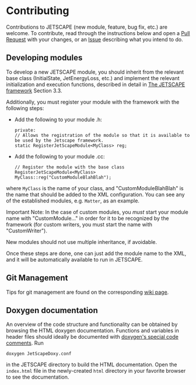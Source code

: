 # Contributing

Contributions to JETSCAPE (new module, feature, bug fix, etc.) are welcome. To contribute, read through the instructions below and open a [Pull Request](https://github.com/JETSCAPE/JETSCAPE/pulls) with your changes, or an [Issue](https://github.com/JETSCAPE/JETSCAPE/issues) describing what you intend to do.

## Developing modules

To develop a new JETSCAPE module, you should inherit from the relevant base class (InitialState, JetEnergyLoss, etc.)
and implement the relevant initialization and execution functions, described in detail in [The JETSCAPE framework](https://arxiv.org/abs/1903.07706)
Section 3.3.

Additionally, you must register your module with the framework with the following steps:
- Add the following to your module .h:
  ```
  private:
  // Allows the registration of the module so that it is available to be used by the Jetscape framework.
  static RegisterJetScapeModule<MyClass> reg;
  ```
- Add the following to your module .cc:
  ```
  // Register the module with the base class
  RegisterJetScapeModule<MyClass> MyClass::reg("CustomModuleBlahBlah");
  ```
where `MyClass` is the name of your class, and "CustomModuleBlahBlah" is the name that should be added to the XML configuration.
You can see any of the established modules, e.g.  `Matter`, as an example.

Important Note: In the case of custom modules, you *must* start your module name with "CustomModule..."
in order for it to be recognized by the framework (for custom writers, you must start the name with "CustomWriter").

New modules should not use multiple inheritance, if avoidable.

Once these steps are done, one can just add the module name to the XML, and it will be automatically available to run in JETSCAPE.

## Git Management

Tips for git management are found on the corresponding [wiki page](https://github.com/JETSCAPE/JETSCAPE/wiki/Tips-for-git-management).

## Doxygen documentation

An overview of the code structure and functionality can be obtained by browsing the HTML doxygen documentation. Functions and variables in header files should ideally be documented with [doxygen's special code comments](https://doxygen.nl/manual/docblocks.html). Run
```
doxygen JetScapeDoxy.conf
```
in the JETSCAPE directory to build the HTML documentation. Open the `index.html` file in the newly-created `html` directory in your favorite browser to see the documentation.
